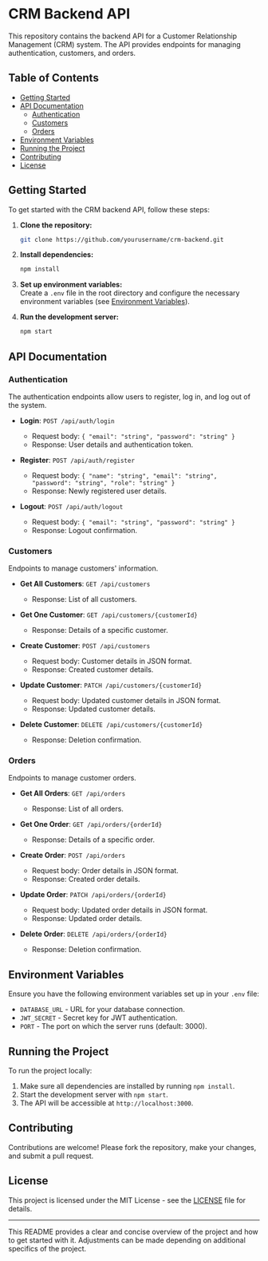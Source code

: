# CRM Backend API

This repository contains the backend API for a Customer Relationship Management (CRM) system. The API provides endpoints for managing authentication, customers, and orders.

## Table of Contents
- [Getting Started](#getting-started)
- [API Documentation](#api-documentation)
  - [Authentication](#authentication)
  - [Customers](#customers)
  - [Orders](#orders)
- [Environment Variables](#environment-variables)
- [Running the Project](#running-the-project)
- [Contributing](#contributing)
- [License](#license)

## Getting Started

To get started with the CRM backend API, follow these steps:

1. **Clone the repository:**
   ```bash
   git clone https://github.com/yourusername/crm-backend.git
   ```
2. **Install dependencies:**
   ```bash
   npm install
   ```
3. **Set up environment variables:**  
   Create a `.env` file in the root directory and configure the necessary environment variables (see [Environment Variables](#environment-variables)).

4. **Run the development server:**
   ```bash
   npm start
   ```

## API Documentation

### Authentication

The authentication endpoints allow users to register, log in, and log out of the system.

- **Login**: `POST /api/auth/login`
  - Request body: `{ "email": "string", "password": "string" }`
  - Response: User details and authentication token.

- **Register**: `POST /api/auth/register`
  - Request body: `{ "name": "string", "email": "string", "password": "string", "role": "string" }`
  - Response: Newly registered user details.

- **Logout**: `POST /api/auth/logout`
  - Request body: `{ "email": "string", "password": "string" }`
  - Response: Logout confirmation.

### Customers

Endpoints to manage customers' information.

- **Get All Customers**: `GET /api/customers`
  - Response: List of all customers.

- **Get One Customer**: `GET /api/customers/{customerId}`
  - Response: Details of a specific customer.

- **Create Customer**: `POST /api/customers`
  - Request body: Customer details in JSON format.
  - Response: Created customer details.

- **Update Customer**: `PATCH /api/customers/{customerId}`
  - Request body: Updated customer details in JSON format.
  - Response: Updated customer details.

- **Delete Customer**: `DELETE /api/customers/{customerId}`
  - Response: Deletion confirmation.

### Orders

Endpoints to manage customer orders.

- **Get All Orders**: `GET /api/orders`
  - Response: List of all orders.

- **Get One Order**: `GET /api/orders/{orderId}`
  - Response: Details of a specific order.

- **Create Order**: `POST /api/orders`
  - Request body: Order details in JSON format.
  - Response: Created order details.

- **Update Order**: `PATCH /api/orders/{orderId}`
  - Request body: Updated order details in JSON format.
  - Response: Updated order details.

- **Delete Order**: `DELETE /api/orders/{orderId}`
  - Response: Deletion confirmation.

## Environment Variables

Ensure you have the following environment variables set up in your `.env` file:

- `DATABASE_URL` - URL for your database connection.
- `JWT_SECRET` - Secret key for JWT authentication.
- `PORT` - The port on which the server runs (default: 3000).

## Running the Project

To run the project locally:

1. Make sure all dependencies are installed by running `npm install`.
2. Start the development server with `npm start`.
3. The API will be accessible at `http://localhost:3000`.

## Contributing

Contributions are welcome! Please fork the repository, make your changes, and submit a pull request.

## License

This project is licensed under the MIT License - see the [LICENSE](LICENSE) file for details.

---

This README provides a clear and concise overview of the project and how to get started with it. Adjustments can be made depending on additional specifics of the project.
